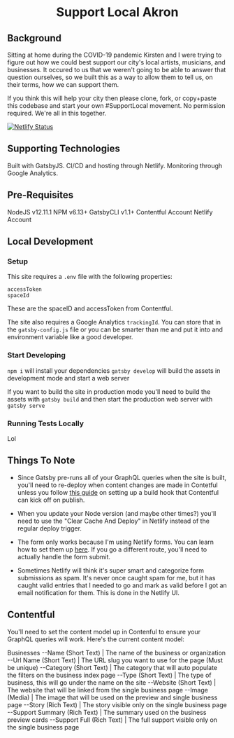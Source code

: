 <h1 align="center">
  Support Local Akron
</h1>

## Background

Sitting at home during the COVID-19 pandemic Kirsten and I were trying to figure out how we could best support our city's local artists, musicians, and businesses. It occured to us that we weren't going to be able to answer that question ourselves, so we built this as a way to allow them to tell us, on their terms, how we can support them.

If you think this will help your city then please clone, fork, or copy+paste this codebase and start your own #SupportLocal movement. No permission required. We're all in this together.

[![Netlify Status](https://api.netlify.com/api/v1/badges/819c20ba-81db-4dae-83f4-a1dbe82eba5f/deploy-status)](https://app.netlify.com/sites/xenodochial-bohr-1c4dfd/deploys)

## Supporting Technologies

Built with GatsbyJS.
CI/CD and hosting through Netlify.
Monitoring through Google Analytics.

## Pre-Requisites

NodeJS v12.11.1
NPM v6.13+
GatsbyCLI v1.1+
Contentful Account
Netlify Account

## Local Development

### Setup

This site requires a `.env` file with the following properties:

```
accessToken
spaceId
```

These are the spaceID and accessToken from Contentful.

The site also requires a Google Analytics `trackingId`. You can store that in the `gatsby-config.js` file or you can be smarter than me and put it into and environment variable like a good developer.

### Start Developing

`npm i` will install your dependencies
`gatsby develop` will build the assets in development mode and start a web server

If you want to build the site in production mode you'll need to build the assets with
`gatsby build`
and then start the production web server with
`gatsby serve`

### Running Tests Locally

Lol

## Things To Note
- Since Gatsby pre-runs all of your GraphQL queries when the site is built, you'll need to re-deploy when content changes are made in Contetful unless you follow [this guide](https://www.contentful.com/developers/docs/tutorials/general/automate-site-builds-with-webhooks/) on setting up a build hook that Contentful can kick off on publish.

- When you update your Node version (and maybe other times?) you'll need to use the "Clear Cache And Deploy" in Netlify instead of the regular deploy trigger.

- The form only works because I'm using Netlify forms. You can learn how to set them up [here](https://docs.netlify.com/forms/setup/). If you go a different route, you'll need to actually handle the form submit.

- Sometimes Netlify will think it's super smart and categorize form submissions as spam. It's never once caught spam for me, but it has caught valid entries that I needed to go and mark as valid before I got an email notification for them. This is done in the Netlify UI.

## Contentful

You'll need to set the content model up in Contenful to ensure your GraphQL queries will work. Here's the current content model:

Businesses
--Name (Short Text) | The name of the business or organization
--Url Name (Short Text) | The URL slug you want to use for the page (Must be unique)
--Category (Short Text) | The category that will auto populate the filters on the business index page
--Type (Short Text) | The type of business, this will go under the name on the site
--Website (Short Text) | The website that will be linked from the single business page
--Image (Media) | The image that will be used on the preview and single business page
--Story (Rich Text) | The story visible only on the single business page
--Support Summary (Rich Text) | The summary used on the business preview cards
--Support Full (Rich Text) | The full support visible only on the single business page
